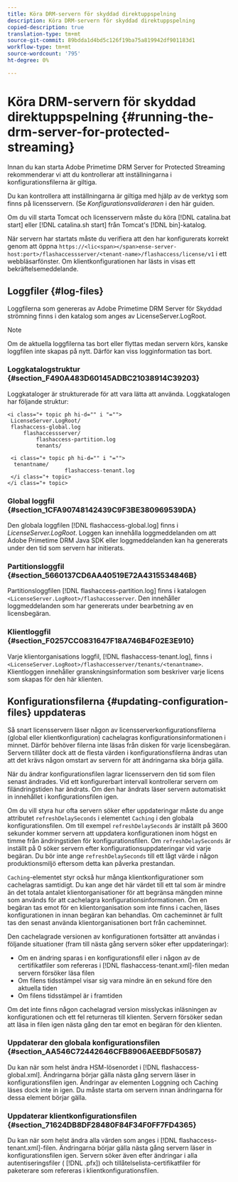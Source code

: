 ```yaml
---
title: Köra DRM-servern för skyddad direktuppspelning
description: Köra DRM-servern för skyddad direktuppspelning
copied-description: true
translation-type: tm+mt
source-git-commit: 89bdda1d4bd5c126f19ba75a819942df901183d1
workflow-type: tm+mt
source-wordcount: '795'
ht-degree: 0%

---
```



# Köra DRM-servern för skyddad direktuppspelning {#running-the-drm-server-for-protected-streaming}

Innan du kan starta Adobe Primetime DRM Server for Protected Streaming rekommenderar vi att du kontrollerar att inställningarna i konfigurationsfilerna är giltiga.

Du kan kontrollera att inställningarna är giltiga med hjälp av de verktyg som finns på licensservern. (Se *Konfigurationsvalideraren* i den här guiden.

Om du vill starta Tomcat och licensservern måste du köra [!DNL catalina.bat start] eller [!DNL catalina.sh start] från Tomcat&#39;s [!DNL bin]-katalog.

När servern har startats måste du verifiera att den har konfigurerats korrekt genom att öppna `https://<lic<span></span>ense-server-host:port>/flashaccessserver/<tenant-name>/flashaccess/license/v1` i ett webbläsarfönster. Om klientkonfigurationen har lästs in visas ett bekräftelsemeddelande.

## Loggfiler {#log-files}

Loggfilerna som genereras av Adobe Primetime DRM Server för Skyddad strömning finns i den katalog som anges av LicenseServer.LogRoot.

>[!NOTE]
>
>Om de aktuella loggfilerna tas bort eller flyttas medan servern körs, kanske loggfilen inte skapas på nytt. Därför kan viss logginformation tas bort.

### Loggkatalogstruktur {#section_F490A483D60145ADBC21038914C39203}

Loggkataloger är strukturerade för att vara lätta att använda. Loggkatalogen har följande struktur:

```
<i class="+ topic ph hi-d="" i "="">
 LicenseServer.LogRoot/ 
 flashaccess-global.log 
     flashaccessserver/ 
         flashaccess-partition.log 
         tenants/ 
             
 <i class="+ topic ph hi-d="" i "="">
  tenantname/ 
                  flashaccess-tenant.log
 </i class="+ topic>
</i class="+ topic>
```

### Global loggfil {#section_1CFA90748142439C9F3BE380969539DA}

Den globala loggfilen [!DNL flashaccess-global.log] finns i *LicenseServer.LogRoot*. Loggen kan innehålla loggmeddelanden om att Adobe Primetime DRM Java SDK eller loggmeddelanden kan ha genererats under den tid som servern har initierats.

### Partitionsloggfil {#section_5660137CD6AA40519E72A4315534846B}

Partitionsloggfilen [!DNL flashaccess-partition.log] finns i katalogen `<LicenseServer.LogRoot>/flashaccesserver`. Den innehåller loggmeddelanden som har genererats under bearbetning av en licensbegäran.

### Klientloggfil {#section_F0257CC0831647F18A746B4F02E3E910}

Varje klientorganisations loggfil, [!DNL flashaccess-tenant.log], finns i `<LicenseServer.LogRoot>/flashaccesserver/tenants/<tenantname>`. Klientloggen innehåller granskningsinformation som beskriver varje licens som skapas för den här klienten.

## Konfigurationsfilerna {#updating-configuration-files} uppdateras

Så snart licensservern läser någon av licensserverkonfigurationsfilerna (global eller klientkonfiguration) cachelagras konfigurationsinformationen i minnet. Därför behöver filerna inte läsas från disken för varje licensbegäran. Servern tillåter dock att de flesta värden i konfigurationsfilerna ändras utan att det krävs någon omstart av servern för att ändringarna ska börja gälla.

När du ändrar konfigurationsfilen lagrar licensservern den tid som filen senast ändrades. Vid ett konfigurerbart intervall kontrollerar servern om filändringstiden har ändrats. Om den har ändrats läser servern automatiskt in innehållet i konfigurationsfilen igen.

Om du vill styra hur ofta servern söker efter uppdateringar måste du ange attributet `refreshDelaySeconds` i elementet `Caching` i den globala konfigurationsfilen. Om till exempel `refreshDelaySeconds` är inställt på 3600 sekunder kommer servern att uppdatera konfigurationen inom högst en timme från ändringstiden för konfigurationsfilen. Om `refreshDelaySeconds` är inställt på 0 söker servern efter konfigurationsuppdateringar vid varje begäran. Du bör inte ange `refreshDelaySeconds` till ett lågt värde i någon produktionsmiljö eftersom detta kan påverka prestandan.

`Caching`-elementet styr också hur många klientkonfigurationer som cachelagras samtidigt. Du kan ange det här värdet till ett tal som är mindre än det totala antalet klientorganisationer för att begränsa mängden minne som används för att cachelagra konfigurationsinformationen. Om en begäran tas emot för en klientorganisation som inte finns i cachen, läses konfigurationen in innan begäran kan behandlas. Om cacheminnet är fullt tas den senast använda klientorganisationen bort från cacheminnet.

Den cachelagrade versionen av konfigurationen fortsätter att användas i följande situationer (fram till nästa gång servern söker efter uppdateringar):

* Om en ändring sparas i en konfigurationsfil eller i någon av de certifikatfiler som refereras i [!DNL flashaccess-tenant.xml]-filen medan servern försöker läsa filen
* Om filens tidsstämpel visar sig vara mindre än en sekund före den aktuella tiden
* Om filens tidsstämpel är i framtiden

Om det inte finns någon cachelagrad version misslyckas inläsningen av konfigurationen och ett fel returneras till klienten. Servern försöker sedan att läsa in filen igen nästa gång den tar emot en begäran för den klienten.

### Uppdaterar den globala konfigurationsfilen {#section_AA546C72442646CFB8906AEEBDF50587}

Du kan när som helst ändra HSM-lösenordet i [!DNL flashaccess-global.xml]. Ändringarna börjar gälla nästa gång servern läser in konfigurationsfilen igen. Ändringar av elementen Loggning och Caching läses dock inte in igen. Du måste starta om servern innan ändringarna för dessa element börjar gälla.

### Uppdaterar klientkonfigurationsfilen {#section_71624DB8DF28480F84F34F0FF7FD4365}

Du kan när som helst ändra alla värden som anges i [!DNL flashaccess-tenant.xml]-filen. Ändringarna börjar gälla nästa gång servern läser in konfigurationsfilen igen. Servern söker även efter ändringar i alla autentiseringsfiler ( [!DNL .pfx]) och tillåtelselista-certifikatfiler för paketerare som refereras i klientkonfigurationsfilen.